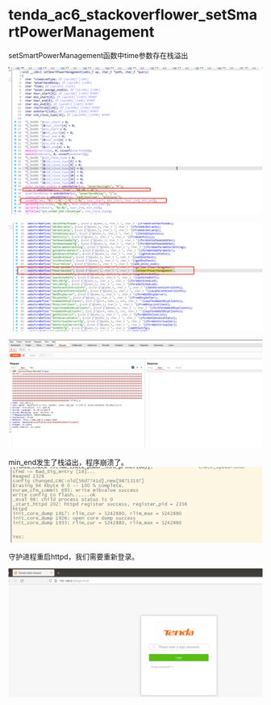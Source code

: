 # tenda_ac6_stackoverflower_setSmartPowerManagement


setSmartPowerManagement函数中time参数存在栈溢出

![](vx_images/154686964422924.png)

![](vx_images/358146753477775.png)

![](vx_images/91106333057964.png)


min_end发生了栈溢出，程序崩溃了。
![](vx_images/294116833075354.png)

守护进程重启httpd，我们需要重新登录。

![](vx_images/296564947036756.png)